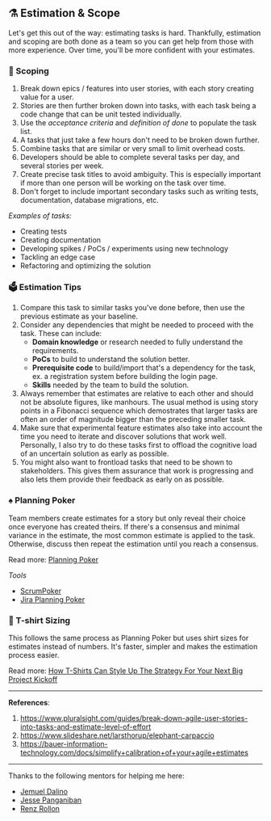 ## ⚗️ Estimation & Scope

Let's get this out of the way: estimating tasks is hard. Thankfully, estimation and scoping are both done as a team so you can get help from those with more experience. Over time, you'll be more confident with your estimates. 

### 🧺 Scoping

1. Break down epics / features into user stories, with each story creating value for a user.  
2. Stories are then further broken down into tasks, with each task being a code change that can be unit tested individually.
3. Use the *acceptance criteria* and *definition of done* to populate the task list.  
4. A tasks that just take a few hours don't need to be broken down further.  
5. Combine tasks that are similar or very small to limit overhead costs.
6. Developers should be able to complete several tasks per day, and several stories per week.  
7. Create precise task titles to avoid ambiguity. This is especially important if more than one person will be working on the task over time.  
8. Don't forget to include important secondary tasks such as writing tests, documentation, database migrations, etc.  

*Examples of tasks:*  
* Creating tests  
* Creating documentation  
* Developing spikes / PoCs / experiments using new technology   
* Tackling an edge case  
* Refactoring and optimizing the solution  

### 🗳️ Estimation Tips
1. Compare this task to similar tasks you've done before, then use the previous estimate as your baseline.  
2. Consider any dependencies that might be needed to proceed with the task. These can include:  
   - **Domain knowledge** or research needed to fully understand the requirements.  
   - **PoCs** to build to understand the solution better.  
   - **Prerequisite code** to build/import that's a dependency for the task, ex. a registration system before building the login page.  
   - **Skills** needed by the team to build the solution.  
3. Always remember that estimates are relative to each other and should not be absolute figures, like manhours. The usual method is using story points in a Fibonacci sequence which demostrates that larger tasks are often an order of magnitude bigger than the preceding smaller task.
4. Make sure that experimental feature estimates also take into account the time you need to iterate and discover solutions that work well. Personally, I also try to do these tasks first to offload the cognitive load of an uncertain solution as early as possible.
5. You might also want to frontload tasks that need to be shown to stakeholders. This gives them assurance that work is progressing and also lets them provide their feedback as early on as possible.


### ♠️ Planning Poker

Team members create estimates for a story but only reveal their choice once everyone has created theirs. If there's a consensus and minimal variance in the estimate, the most common estimate is applied to the task. Otherwise, discuss then repeat the estimation until you reach a consensus. 

Read more: [Planning Poker](https://www.agilealliance.org/glossary/poker/) 

*Tools*  
* [ScrumPoker](https://www.scrumpoker-online.org/en/)  
* [Jira Planning Poker](https://marketplace.atlassian.com/apps/1212495/planning-poker)  

### 👕 T-shirt Sizing

This follows the same process as Planning Poker but uses shirt sizes for estimates instead of numbers. It's faster, simpler and makes the estimation process easier.

Read more: [How T-Shirts Can Style Up The Strategy For Your Next Big Project Kickoff](https://blog.trello.com/t-shirt-sizes-project-estimation-technique)


----

**References**:  
1. https://www.pluralsight.com/guides/break-down-agile-user-stories-into-tasks-and-estimate-level-of-effort
2. https://www.slideshare.net/larsthorup/elephant-carpaccio
3. https://bauer-information-technology.com/docs/simplify+calibration+of+your+agile+estimates

----

Thanks to the following mentors for helping me here:  
* [Jemuel Dalino](https://www.linkedin.com/in/jdalino/)  
* [Jesse Panganiban](https://www.linkedin.com/in/thejpanganiban/)  
* [Renz Rollon](https://www.linkedin.com/in/renzrollon/)  